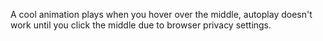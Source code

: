 A cool animation plays when you hover over the middle, autoplay doesn't work until you click the middle due to browser privacy settings.
